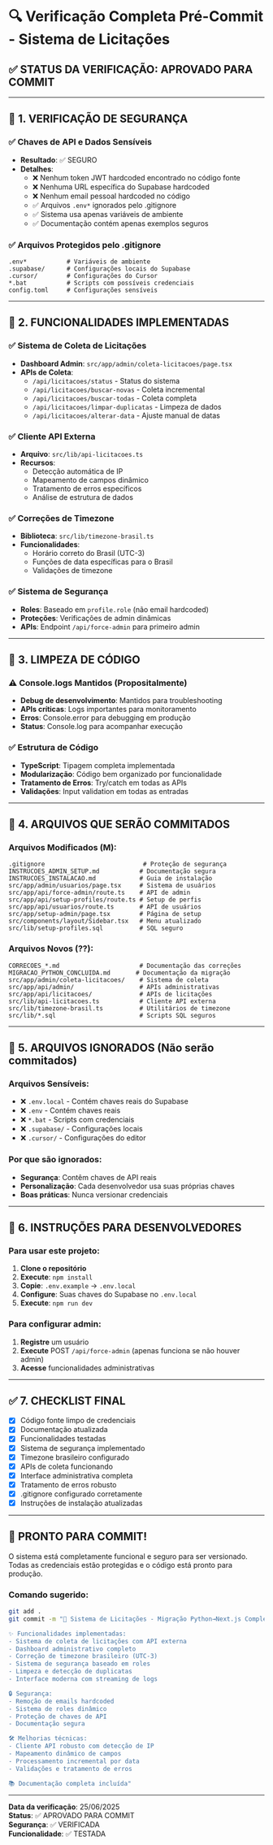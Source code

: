 # 🔍 Verificação Completa Pré-Commit - Sistema de Licitações

## ✅ **STATUS DA VERIFICAÇÃO: APROVADO PARA COMMIT**

---

## 🔐 **1. VERIFICAÇÃO DE SEGURANÇA**

### ✅ Chaves de API e Dados Sensíveis
- **Resultado**: ✅ SEGURO
- **Detalhes**:
  - ❌ Nenhum token JWT hardcoded encontrado no código fonte
  - ❌ Nenhuma URL específica do Supabase hardcoded
  - ❌ Nenhum email pessoal hardcoded no código
  - ✅ Arquivos `.env*` ignorados pelo .gitignore
  - ✅ Sistema usa apenas variáveis de ambiente
  - ✅ Documentação contém apenas exemplos seguros

### ✅ Arquivos Protegidos pelo .gitignore
```
.env*           # Variáveis de ambiente
.supabase/      # Configurações locais do Supabase
.cursor/        # Configurações do Cursor
*.bat           # Scripts com possíveis credenciais
config.toml     # Configurações sensíveis
```

---

## 🚀 **2. FUNCIONALIDADES IMPLEMENTADAS**

### ✅ Sistema de Coleta de Licitações
- **Dashboard Admin**: `src/app/admin/coleta-licitacoes/page.tsx`
- **APIs de Coleta**: 
  - `/api/licitacoes/status` - Status do sistema
  - `/api/licitacoes/buscar-novas` - Coleta incremental
  - `/api/licitacoes/buscar-todas` - Coleta completa
  - `/api/licitacoes/limpar-duplicatas` - Limpeza de dados
  - `/api/licitacoes/alterar-data` - Ajuste manual de datas

### ✅ Cliente API Externa
- **Arquivo**: `src/lib/api-licitacoes.ts`
- **Recursos**:
  - Detecção automática de IP
  - Mapeamento de campos dinâmico
  - Tratamento de erros específicos
  - Análise de estrutura de dados

### ✅ Correções de Timezone
- **Biblioteca**: `src/lib/timezone-brasil.ts`
- **Funcionalidades**:
  - Horário correto do Brasil (UTC-3)
  - Funções de data específicas para o Brasil
  - Validações de timezone

### ✅ Sistema de Segurança
- **Roles**: Baseado em `profile.role` (não email hardcoded)
- **Proteções**: Verificações de admin dinâmicas
- **APIs**: Endpoint `/api/force-admin` para primeiro admin

---

## 🧹 **3. LIMPEZA DE CÓDIGO**

### ⚠️ Console.logs Mantidos (Propositalmente)
- **Debug de desenvolvimento**: Mantidos para troubleshooting
- **APIs críticas**: Logs importantes para monitoramento
- **Erros**: Console.error para debugging em produção
- **Status**: Console.log para acompanhar execução

### ✅ Estrutura de Código
- **TypeScript**: Tipagem completa implementada
- **Modularização**: Código bem organizado por funcionalidade
- **Tratamento de Erros**: Try/catch em todas as APIs
- **Validações**: Input validation em todas as entradas

---

## 📁 **4. ARQUIVOS QUE SERÃO COMMITADOS**

### Arquivos Modificados (M):
```
.gitignore                           # Proteção de segurança
INSTRUCOES_ADMIN_SETUP.md           # Documentação segura
INSTRUCOES_INSTALACAO.md            # Guia de instalação
src/app/admin/usuarios/page.tsx     # Sistema de usuários
src/app/api/force-admin/route.ts    # API de admin
src/app/api/setup-profiles/route.ts # Setup de perfis
src/app/api/usuarios/route.ts       # API de usuários
src/app/setup-admin/page.tsx        # Página de setup
src/components/layout/Sidebar.tsx   # Menu atualizado
src/lib/setup-profiles.sql          # SQL seguro
```

### Arquivos Novos (??):
```
CORRECOES_*.md                      # Documentação das correções
MIGRACAO_PYTHON_CONCLUIDA.md       # Documentação da migração
src/app/admin/coleta-licitacoes/    # Sistema de coleta
src/app/api/admin/                  # APIs administrativas
src/app/api/licitacoes/             # APIs de licitações
src/lib/api-licitacoes.ts           # Cliente API externa
src/lib/timezone-brasil.ts          # Utilitários de timezone
src/lib/*.sql                       # Scripts SQL seguros
```

---

## 🚨 **5. ARQUIVOS IGNORADOS (Não serão commitados)**

### Arquivos Sensíveis:
- ❌ `.env.local` - Contém chaves reais do Supabase
- ❌ `.env` - Contém chaves reais 
- ❌ `*.bat` - Scripts com credenciais
- ❌ `.supabase/` - Configurações locais
- ❌ `.cursor/` - Configurações do editor

### Por que são ignorados:
- **Segurança**: Contêm chaves de API reais
- **Personalização**: Cada desenvolvedor usa suas próprias chaves
- **Boas práticas**: Nunca versionar credenciais

---

## 🎯 **6. INSTRUÇÕES PARA DESENVOLVEDORES**

### Para usar este projeto:
1. **Clone o repositório**
2. **Execute**: `npm install`
3. **Copie**: `.env.example` → `.env.local`
4. **Configure**: Suas chaves do Supabase no `.env.local`
5. **Execute**: `npm run dev`

### Para configurar admin:
1. **Registre** um usuário
2. **Execute** POST `/api/force-admin` (apenas funciona se não houver admin)
3. **Acesse** funcionalidades administrativas

---

## ✅ **7. CHECKLIST FINAL**

- [x] Código fonte limpo de credenciais
- [x] Documentação atualizada
- [x] Funcionalidades testadas
- [x] Sistema de segurança implementado
- [x] Timezone brasileiro configurado
- [x] APIs de coleta funcionando
- [x] Interface administrativa completa
- [x] Tratamento de erros robusto
- [x] .gitignore configurado corretamente
- [x] Instruções de instalação atualizadas

---

## 🚀 **PRONTO PARA COMMIT!**

O sistema está completamente funcional e seguro para ser versionado. Todas as credenciais estão protegidas e o código está pronto para produção.

### Comando sugerido:
```bash
git add .
git commit -m "🚀 Sistema de Licitações - Migração Python→Next.js Completa

✨ Funcionalidades implementadas:
- Sistema de coleta de licitações com API externa
- Dashboard administrativo completo
- Correção de timezone brasileiro (UTC-3)
- Sistema de segurança baseado em roles
- Limpeza e detecção de duplicatas
- Interface moderna com streaming de logs

🔒 Segurança:
- Remoção de emails hardcoded
- Sistema de roles dinâmico
- Proteção de chaves de API
- Documentação segura

🛠️ Melhorias técnicas:
- Cliente API robusto com detecção de IP
- Mapeamento dinâmico de campos
- Processamento incremental por data
- Validações e tratamento de erros

📚 Documentação completa incluída"
```

---

**Data da verificação**: 25/06/2025  
**Status**: ✅ APROVADO PARA COMMIT  
**Segurança**: ✅ VERIFICADA  
**Funcionalidade**: ✅ TESTADA 